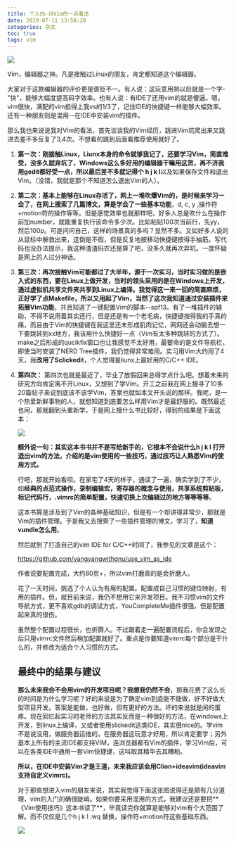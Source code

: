 ```yaml
---
title: 个人向-对Vim的一点看法
date: 2019-07-11 13:58:28
categories: 杂文
toc: true
tags: vim
---
```




![](https://ae01.alicdn.com/kf/HTB1fP.ZXQT2gK0jSZPc763KkpXap.png)

Vim，编辑器之神。凡是接触过Linux的朋友，肯定都知道这个编辑器。

<!-- more -->

大家对于这款编辑器的评价更是褒贬不一。有人说：这玩意用熟以后就是一个字-"快"，能够大幅度提高码字效率。也有人说：有IDE了还用vim的就是傻逼。嗯，vim很快，满配的vim抵得上我vs的1/3了，记住IDE的快捷键一样能够大幅效率。还有一种朋友则是混用--在IDE中安装vim的插件。

那么我也来说说我对Vim的看法，首先谈谈我的Vim经历，跳进Vim坑爬出来又跳进去差不多反复了3,4次。不想看的跳到后面看推荐使用就好了。

1. **第一次：**刚接触Linux，Liunx本身的命令就够我记了，还要学习Vim，简直难受，没多久就弃坑了，Windows这么多好用的编辑器干嘛用这货，再不济我用gedit都好受一点，所以最后差**不多就记得个 h j k l**以及如果保存文件和退出Vim。（没错，我就是那个不知道怎么退出Vim的人）。

2. **第二次：**基本上能够在Linux存活了，网上一堆吹爆Vim的，是时候来学习一会了，在网上搜索了几篇博文，算是**学会了一些基本功能**，d, c, y ,操作符+motion符的操作等等。但是感觉效率也就那样吧，好多人总是吹什么在操作前加number，就能重复执行该命令多少次。比如粘贴100次当前行，先yy，然后100p。可是问问自己，这样的场景真的多吗？显然不多。又如好多人说的从鼠标中解救出来，这倒是不假，但是反复地按移动快捷键按得手抽筋。写代码也没办法提示，我这种渣渣码农还是算了吧，没多久就再次弃坑。一度怀疑是网上的人过分神话。

3. **第三次：**再次接触Vim可能都过了大半年，源于一次实习，当时实习做的是嵌入式的东西，要在Linux上做开发，当时的领头采用的是在Windows上开发，通过虚拟机共享文件夹共享到Linux上编译。我觉得这一来一回的简直麻烦，正好学了点Makefile，所以又用起了Vim，当然了这次我知道通过**安装插件来拓展Vim功能**，并且知道了一键配置Vim的脚本--spf13。有了一堆插件的辅助，不得不说用着其实还行，但是还是有一个老毛病，快捷键按得我的手真的痛，而且由于Vim的快捷键在我这里还未形成肌肉记忆，网网还会动脑去想一下要跳转到xx地方，我该用什么快捷好一点（Vim有太多种跳转的方式了）。make之后形成的qucikfix窗口也让我感觉不太好用，最要命的是文件导航栏，即使当时安装了NERD Tree插件，我仍觉得非常难用。实习用Vim大约用了4天，我**改用了Sclickedi**t，个人觉得是liunx上最好用的C/C++ IDE。

4. **第四次：** 第四次也就是最近了，毕业了放假回来总得学点什么吧。想着未来的研究方向肯定离不开Linux，又想到了学Vim。开工之前我在网上搜寻了10多20篇帖子来说到底该不该学Vim，答案也就如本文开头说的那样。我呢，是一个热爱新鲜事物的人，就想知道到底要怎么样用Vim才是最舒服的。既然最近也闲，那就翻到头重新学，于是网上搜什么书比较好，得到的结果是下面这本：

   ![](https://ae01.alicdn.com/kf/HTB1B_w2XUD1gK0jSZFGq6zd3FXa0.jpg)

   **额外说一句：其实这本书书并不是写给新手的，它根本不会说什么h j k l 打开退出vim的方法，介绍的是vim使用的一些技巧，通过技巧让人熟悉Vim的使用方式。**

   行吧，那就开始看呗。在家宅了4天的样子，通读了一遍，确实学到了不少，如**经典的点范式操作，录制编辑宏，寄存器的概念与使用，共享系统剪贴板，标记代码行，.vimrc的简单配置，快速切换上次编辑过的地方等等等等**。

   这本书算是涉及到了Vim的各种基础知识，但是有一个却讲得非常少，那就是Vim的插件管理。于是我又去搜索了一些插件管理的博文，学习了，**知道vundle怎么用**。

   然后就到了打造自己的vim IDE for C/C++时间了，我参见的文章是这个：

   https://github.com/yangyangwithgnu/use_vim_as_ide

   作者说要配置完成，大约80页+，所以vim打磨真的是会折磨人。

   花了一天时间，挑选了个人认为有用的配置。配置成自己习惯的键位映射，有用的插件。但，就目前来说，我仍不想用它来开发项目。我不习惯vim的文件导航方式，更不喜欢gdb的调试方式，YouCompleteMe插件很强，但是配置起来真的很伤。

   虽然整个配置过程很长，也折腾人。不过跟着走一遍配置流程后，你会发现之后只用vimrc文件然后稍加配置就好了。重点是你要知道vimrc每个部分是干什么的，并修改为适合个人习惯的方式。

   ## 最终中的结果与建议

   **那么未来我会不会用vim的开发项目呢？我想我仍然不会**，那我花费了这么长的时间是为什么学习呢？好的来说是为了确定vim到底能不能做，好不好做大型项目开发。答案是能做，也好做，但有更好的方法。坏的来说就是闲的蛋疼。现在回忆起实习时老师的方法其实反而是一种很好的方法，在windows上开发，到linux上编译，又或者使用slickedit这类IDE，其实很nice的。学vim不是说没用，做服务器运维的，在服务器这玩意才好用，所以肯定要学；另外基本上所有的主流IDE都支持VIM，连浏览器都有Vim的插件，学习Vim后，可以在各类IDE中通用一套Vim快捷键，这叫取其精华去其糟粕。

   **所以，在IDE中安装Vim才是王道，未来我应该会用Clion+ideavim(ideavim支持自定义vimrc)。**

   对于那些想进入vim的朋友来说，其实我觉得下面这张图说得还是颇有几分道理，vim的入门的确很陡峭。如果你要采用混用的方式，我建议还是要把**《Vim使用技巧》这本书读了**，毕竟读完你就算是能够对vim有个大范围了解。而不仅仅是几个h j k l :wq 替换，操作符+motion符这些基础东西。

   ![](https://ae01.alicdn.com/kf/HTB1PEo1XQY2gK0jSZFgq6A5OFXaF.jpg)
